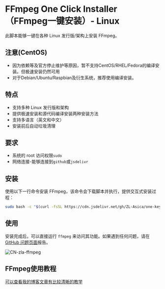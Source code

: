 # FFmpeg One Click Installer （FFmpeg一键安装）- Linux

此脚本能够一键在各种 Linux 发行版/架构上安装 FFmpeg。

## 注意(CentOS)

- 因为依赖等及官方停止维护等原因，暂不支持CentOS/RHEL/Fedora的编译安装。但极速安装仍然可用
- 对于Debian/Ubuntu/Raspbian及衍生系统，推荐使用编译安装。

## 特点

- 支持多种 Linux 发行版和架构
- 提供极速安装和源代码编译安装两种安装方法
- 支持多语言（英文和中文）
- 安装前后自动垃圾清理

## 要求

- 系统的 root 访问权限`sudo`
- 网络连接-能够连接到`github`或`jsdelivr`

## 安装

使用以下一行命令安装 FFmpeg，该命令会下载脚本并执行，提供交互式安装过程：

```bash
sudo bash -c "$(curl -fsSL https://cdn.jsdelivr.net/gh/ZL-Asica/one-key-ffmpeg@master/zla-install-ffmpeg.sh)"
```

## 使用

安装完成后，可以直接运行 `ffmpeg` 来访问其功能。如果遇到任何问题，请在 [GitHub 问题页面](https://github.com/ZL-Asica/one-key-ffmpeg/issues)报告。

![CN-zla-ffmpeg](https://s2.loli.net/2024/02/14/HPlkfCXb1AZOJTS.png)

## FFmpeg使用教程

[可以查看我的博客文章有比较清晰的教学](https://www.zla.pub/ffmpeg)

